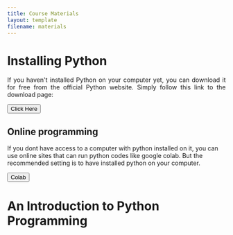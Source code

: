 ```yaml
---
title: Course Materials
layout: template
filename: materials
--- 
```


# Installing Python

<p style='text-align: justify;'>
If you haven't installed Python on your computer yet, you can download it for free from the official Python website. Simply follow this link to the download page:
</p>

<a href="https://www.python.org/downloads/" target="_blank"><button>Click Here</button></a>


## Online programming

If you dont have access to a computer with python installed on it, you can use online sites that can run python codes like google colab. But the recommended setting is to have installed python on your computer.

<a href="https://colab.research.google.com/notebooks/intro.ipynb" target="_blank"><button>Colab</button></a>



# An Introduction to Python Programming


